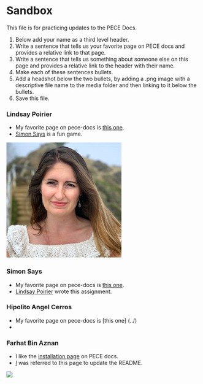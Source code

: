 Sandbox
=====================

This file is for practicing updates to the PECE Docs.

1. Below add your name as a third level header.
2. Write a sentence that tells us your favorite page on PECE docs and provides a relative link to that page.
3. Write a sentence that tells us something about someone else on this page and provides a relative link to the header with their name.
4. Make each of these sentences bullets.
5. Add a headshot below the two bullets, by adding a .png image with a descriptive file name to the media folder and then linking to it below the bullets.
6. Save this file.

### Lindsay Poirier

- My favorite page on pece-docs is [this one](../datamodel).
- [Simon Says](#simon-says) is a fun game.

![](media/lindsay-poirier.png)

### Simon Says

- My favorite page on pece-docs is [this one](../artifacts).
- [Lindsay Poirier](#lindsay-poirier) wrote this assignment.

### Hipolito Angel Cerros

- My favorite page on pece-docs is [this one] (../)
-

### Farhat Bin Aznan
- I like the [installation page](../installation) on PECE docs.
- [I](#farhat-bin-aznan) was referred to this page to update the README.

![](media/farhat-bin-aznan.png#farhat-headshot)
